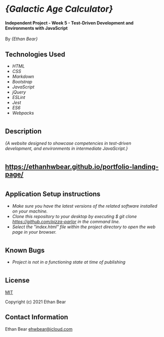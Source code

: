 # _{Galactic Age Calculator}_

#### Independent Project - Week 5 - Test-Driven Development and Environments with JavaScript

 By *{Ethan Bear}*

## Technologies Used

* _HTML_
* _CSS_
* _Markdown_
* _Bootstrap_
* _JavaScript_
* _jQuery_
* _ESLint_
* _Jest_
* _ES6_
* _Webpacks_

#

## Description

_{A website designed to showcase competencies in test-driven development, and environments in intermediate JavaScript.}_

#

## https://ethanhwbear.github.io/portfolio-landing-page/

#

## Application Setup instructions

* _Make sure you have the latest versions of the related software installed on your machine._
* _Clone this repository to your desktop by executing $ git clone https://github.com/pizza-parlor in the command line._
* _Select the "index.html" file within the project directory to open the web page in your browser._

#

## Known Bugs

* _Project is not in a functioning state at time of publishing_

#

## License

[MIT](https://en.wikipedia.org/wiki/MIT_License)

Copyright (c) 2021 Ethan Bear

## Contact Information

Ethan Bear <a href="mailto:ehwbear@icloud.com">ehwbear@icloud.com</a>